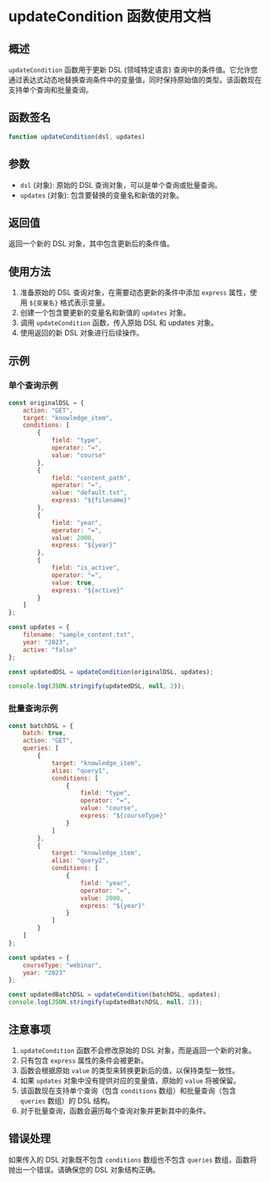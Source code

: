 # updateCondition 函数使用文档

## 概述

`updateCondition` 函数用于更新 DSL (领域特定语言) 查询中的条件值。它允许您通过表达式动态地替换查询条件中的变量值，同时保持原始值的类型。该函数现在支持单个查询和批量查询。

## 函数签名

```javascript
function updateCondition(dsl, updates)
```

## 参数

- `dsl` (对象): 原始的 DSL 查询对象，可以是单个查询或批量查询。
- `updates` (对象): 包含要替换的变量名和新值的对象。

## 返回值

返回一个新的 DSL 对象，其中包含更新后的条件值。

## 使用方法

1. 准备原始的 DSL 查询对象，在需要动态更新的条件中添加 `express` 属性，使用 `${变量名}` 格式表示变量。
2. 创建一个包含要更新的变量名和新值的 `updates` 对象。
3. 调用 `updateCondition` 函数，传入原始 DSL 和 updates 对象。
4. 使用返回的新 DSL 对象进行后续操作。

## 示例

### 单个查询示例

```javascript
const originalDSL = {
    action: "GET",
    target: "knowledge_item",
    conditions: [
        {
            field: "type",
            operator: "=",
            value: "course"
        },
        {
            field: "content_path",
            operator: "=",
            value: "default.txt",
            express: "${filename}"
        },
        {
            field: "year",
            operator: "=",
            value: 2000,
            express: "${year}"
        },
        {
            field: "is_active",
            operator: "=",
            value: true,
            express: "${active}"
        }
    ]
};

const updates = {
    filename: "sample_content.txt",
    year: "2023",
    active: "false"
};

const updatedDSL = updateCondition(originalDSL, updates);

console.log(JSON.stringify(updatedDSL, null, 2));
```

### 批量查询示例

```javascript
const batchDSL = {
    batch: true,
    action: "GET",
    queries: [
        {
            target: "knowledge_item",
            alias: "query1",
            conditions: [
                {
                    field: "type",
                    operator: "=",
                    value: "course",
                    express: "${courseType}"
                }
            ]
        },
        {
            target: "knowledge_item",
            alias: "query2",
            conditions: [
                {
                    field: "year",
                    operator: "=",
                    value: 2000,
                    express: "${year}"
                }
            ]
        }
    ]
};

const updates = {
    courseType: "webinar",
    year: "2023"
};

const updatedBatchDSL = updateCondition(batchDSL, updates);
console.log(JSON.stringify(updatedBatchDSL, null, 2));
```

## 注意事项

1. `updateCondition` 函数不会修改原始的 DSL 对象，而是返回一个新的对象。
2. 只有包含 `express` 属性的条件会被更新。
3. 函数会根据原始 `value` 的类型来转换更新后的值，以保持类型一致性。
4. 如果 `updates` 对象中没有提供对应的变量值，原始的 `value` 将被保留。
5. 该函数现在支持单个查询（包含 `conditions` 数组）和批量查询（包含 `queries` 数组）的 DSL 结构。
6. 对于批量查询，函数会遍历每个查询对象并更新其中的条件。

## 错误处理

如果传入的 DSL 对象既不包含 `conditions` 数组也不包含 `queries` 数组，函数将抛出一个错误。请确保您的 DSL 对象结构正确。
